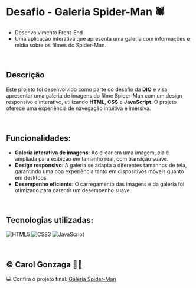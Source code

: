 # Desafio - Galeria Spider-Man 🕷  

- Desenvolvimento Front-End  
- Uma aplicação interativa que apresenta uma galeria com informações e mídia sobre os filmes do Spider-Man.

<br/>

## Descrição  
Este projeto foi desenvolvido como parte do desafio da **DIO** e visa apresentar uma galeria de imagens do filme Spider-Man com um design responsivo e interativo, utilizando **HTML**, **CSS** e **JavaScript**. O projeto oferece uma experiência de navegação intuitiva e imersiva.

<br/>

## Funcionalidades:
- **Galeria interativa de imagens**: Ao clicar em uma imagem, ela é ampliada para exibição em tamanho real, com transição suave.  
- **Design responsivo**: A galeria se adapta a diferentes tamanhos de tela, garantindo uma boa experiência tanto em dispositivos móveis quanto em desktops.
- **Desempenho eficiente**: O carregamento das imagens e da galeria foi otimizado para garantir um desempenho suave.

<br/>

## Tecnologias utilizadas:
![HTML5](https://img.shields.io/badge/html5-%23E34F26.svg?style=flat&logo=html5&logoColor=white) 
![CSS3](https://img.shields.io/badge/css3-%231572B6.svg?style=flat&logo=css3&logoColor=white) 
![JavaScript](https://img.shields.io/badge/javascript-%23323330.svg?style=flat&logo=javascript&logoColor=%23F7DF1E)

<br/>

## © Carol Gonzaga 🏳️‍🌈  
💻 Confira o projeto final: [Galeria Spider-Man](https://carolgonzaga.github.io/desafio-dio-spider-man/)
